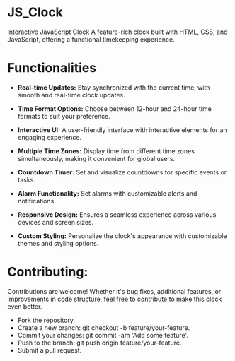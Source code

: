 # JS_Clock
Interactive JavaScript Clock A feature-rich clock built with HTML, CSS, and JavaScript, offering a functional timekeeping experience.

# Functionalities
- **Real-time Updates:** Stay synchronized with the current time, with smooth and real-time clock updates.

- **Time Format Options:** Choose between 12-hour and 24-hour time formats to suit your preference.
- **Interactive UI:** A user-friendly interface with interactive elements for an engaging experience.
- **Multiple Time Zones:** Display time from different time zones simultaneously, making it convenient for global users.
- **Countdown Timer:** Set and visualize countdowns for specific events or tasks.
- **Alarm Functionality:** Set alarms with customizable alerts and notifications.
- **Responsive Design:** Ensures a seamless experience across various devices and screen sizes.
- **Custom Styling:** Personalize the clock's appearance with customizable themes and styling options.

# Contributing:
Contributions are welcome! Whether it's bug fixes, additional features, or improvements in code structure, feel free to contribute to make this clock even better.

- Fork the repository.
- Create a new branch: git checkout -b feature/your-feature.
- Commit your changes: git commit -am 'Add some feature'.
- Push to the branch: git push origin feature/your-feature.
- Submit a pull request.
